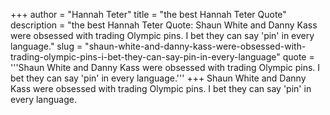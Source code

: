 +++
author = "Hannah Teter"
title = "the best Hannah Teter Quote"
description = "the best Hannah Teter Quote: Shaun White and Danny Kass were obsessed with trading Olympic pins. I bet they can say 'pin' in every language."
slug = "shaun-white-and-danny-kass-were-obsessed-with-trading-olympic-pins-i-bet-they-can-say-pin-in-every-language"
quote = '''Shaun White and Danny Kass were obsessed with trading Olympic pins. I bet they can say 'pin' in every language.'''
+++
Shaun White and Danny Kass were obsessed with trading Olympic pins. I bet they can say 'pin' in every language.
